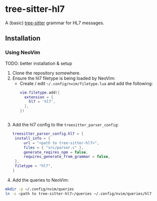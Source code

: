 # tree-sitter-hl7

A (basic) [tree-sitter](https://tree-sitter.github.io) grammar for HL7 messages.

## Installation

### Using NeoVim

TODO: better installation & setup

1. Clone the repository somewhere.
2. Ensure the hl7 filetype is being loaded by NeoVim:
    * Create / edit `~/.config/nvim/filetype.lua` and add the following:
      ```lua
      vim.filetype.add({
        extension = {
          hl7 = 'hl7',
        },
      })
     ```
3. Add the hl7 config to the `treesitter_parser_config`:
   ```lua
   treesitter_parser_config.hl7 = {
    install_info = {
        url = "<path to tree-sitter-hl7>",
        files = { "src/parser.c" },
        generate_reqires_npm = false,
        requires_generate_from_grammar = false,
    },
    filetype = "hl7",
   }
   ```
4. Add the queries to NeoVim:
  ```bash
  mkdir -p ~/.config/nvim/queries
  ln -s <path to tree-sitter-hl7>/queries ~/.config/nvim/queries/hl7
  ```
